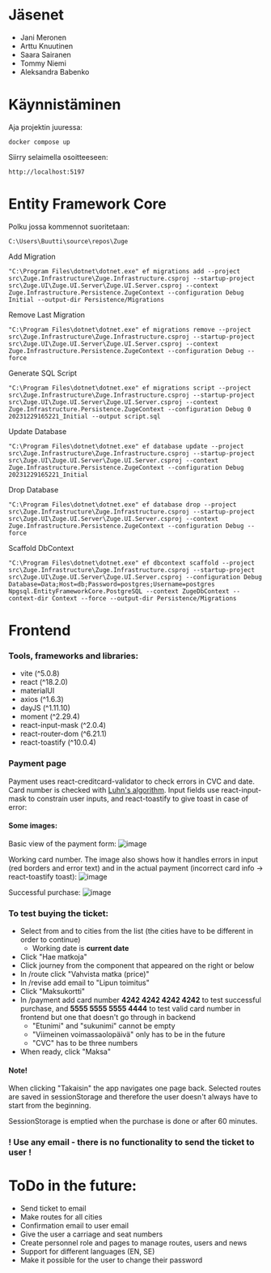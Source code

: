 # Jäsenet

- Jani Meronen
- Arttu Knuutinen
- Saara Sairanen
- Tommy Niemi
- Aleksandra Babenko

# Käynnistäminen

Aja projektin juuressa:
```
docker compose up
```

Siirry selaimella osoitteeseen:
```
http://localhost:5197
```

# Entity Framework Core

Polku jossa kommennot suoritetaan:
```
C:\Users\Buutti\source\repos\Zuge
```

Add Migration
```
"C:\Program Files\dotnet\dotnet.exe" ef migrations add --project src\Zuge.Infrastructure\Zuge.Infrastructure.csproj --startup-project src\Zuge.UI\Zuge.UI.Server\Zuge.UI.Server.csproj --context Zuge.Infrastructure.Persistence.ZugeContext --configuration Debug Initial --output-dir Persistence/Migrations
```

Remove Last Migration
```
"C:\Program Files\dotnet\dotnet.exe" ef migrations remove --project src\Zuge.Infrastructure\Zuge.Infrastructure.csproj --startup-project src\Zuge.UI\Zuge.UI.Server\Zuge.UI.Server.csproj --context Zuge.Infrastructure.Persistence.ZugeContext --configuration Debug --force
```

Generate SQL Script
```
"C:\Program Files\dotnet\dotnet.exe" ef migrations script --project src\Zuge.Infrastructure\Zuge.Infrastructure.csproj --startup-project src\Zuge.UI\Zuge.UI.Server\Zuge.UI.Server.csproj --context Zuge.Infrastructure.Persistence.ZugeContext --configuration Debug 0 20231229165221_Initial --output script.sql
```

Update Database
```
"C:\Program Files\dotnet\dotnet.exe" ef database update --project src\Zuge.Infrastructure\Zuge.Infrastructure.csproj --startup-project src\Zuge.UI\Zuge.UI.Server\Zuge.UI.Server.csproj --context Zuge.Infrastructure.Persistence.ZugeContext --configuration Debug 20231229165221_Initial
```

Drop Database
```
"C:\Program Files\dotnet\dotnet.exe" ef database drop --project src\Zuge.Infrastructure\Zuge.Infrastructure.csproj --startup-project src\Zuge.UI\Zuge.UI.Server\Zuge.UI.Server.csproj --context Zuge.Infrastructure.Persistence.ZugeContext --configuration Debug --force
```

Scaffold DbContext
```
"C:\Program Files\dotnet\dotnet.exe" ef dbcontext scaffold --project src\Zuge.Infrastructure\Zuge.Infrastructure.csproj --startup-project src\Zuge.UI\Zuge.UI.Server\Zuge.UI.Server.csproj --configuration Debug Database=Data;Host=db;Password=postgres;Username=postgres Npgsql.EntityFrameworkCore.PostgreSQL --context ZugeDbContext --context-dir Context --force --output-dir Persistence/Migrations
```

# Frontend

### Tools, frameworks and libraries:

- vite (^5.0.8)
- react (^18.2.0)
- materialUI
- axios (^1.6.3)
- dayJS (^1.11.10)
- moment (^2.29.4)
- react-input-mask (^2.0.4)
- react-router-dom (^6.21.1)
- react-toastify (^10.0.4)

### Payment page

Payment uses react-creditcard-validator to check errors in CVC and date. Card number is checked with [Luhn's algorithm](https://en.wikipedia.org/wiki/Luhn_algorithm). Input fields use react-input-mask to constrain user inputs, and react-toastify to give toast in case of error:

#### Some images:

Basic view of the payment form:
![image](https://github.com/projectzuge/Zuge/assets/73687931/a352d664-efc8-446c-b25c-9552284ef892)

Working card number. The image also shows how it handles errors in input (red borders and error text) and in the actual payment (incorrect card info -> react-toastify toast):
![image](https://github.com/projectzuge/Zuge/assets/73687931/d805d21b-6608-428d-99ff-c5df12ab4598)

Successful purchase:
![image](https://github.com/projectzuge/Zuge/assets/73687931/e21e77af-b677-460e-9d05-b2e43b3d8d0c)


### To test buying the ticket:

- Select from and to cities from the list (the cities have to be different in order to continue)
  - Working date is **current date**
- Click "Hae matkoja"
- Click journey from the component that appeared on the right or below
- In /route click "Vahvista matka (price)"
- In /revise add email to "Lipun toimitus"
- Click "Maksukortti"
- In /payment add card number **4242 4242 4242 4242** to test successful purchase, and **5555 5555 5555 4444** to test valid card number in frontend but one that doesn't go through in backend
  - "Etunimi" and "sukunimi" cannot be empty
  - "Viimeinen voimassaolopäivä" only has to be in the future
  - "CVC" has to be three numbers
- When ready, click "Maksa"

#### Note!

When clicking "Takaisin" the app navigates one page back. Selected routes are saved in sessionStorage and therefore the user doesn't always have to start from the beginning.

SessionStorage is emptied when the purchase is done or after 60 minutes.

### ! Use any email - there is no functionality to send the ticket to user !

# ToDo in the future:

- Send ticket to email
- Make routes for all cities
- Confirmation email to user email
- Give the user a carriage and seat numbers
- Create personnel role and pages to manage routes, users and news
- Support for different languages (EN, SE)
- Make it possible for the user to change their password
